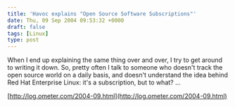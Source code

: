 ```yaml
---
title: 'Havoc explains "Open Source Software Subscriptions"'
date: Thu, 09 Sep 2004 09:53:32 +0000
draft: false
tags: [Linux]
type: post
---
```


When I end up explaining the same thing over and over, I try to get around to writing it down. So, pretty often I talk to someone who doesn't track the open source world on a daily basis, and doesn't understand the idea behind Red Hat Enterprise Linux: it's a subscription, but to what? ...

[http://log.ometer.com/2004-09.html](http://log.ometer.com/2004-09.html)